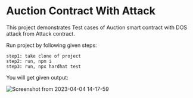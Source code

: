 # Auction Contract With Attack 

This project demonstrates Test cases of Auction smart contract with DOS attack from Attack contract.

Run project by following given steps:

```shell
step1: take clone of project
step2: run, npm i
step3: run, npx hardhat test
```

You will get given output:


![Screenshot from 2023-04-04 14-17-59](https://user-images.githubusercontent.com/70260207/229738501-44e91998-dac9-4e61-b6e2-009aefb3e385.png)

